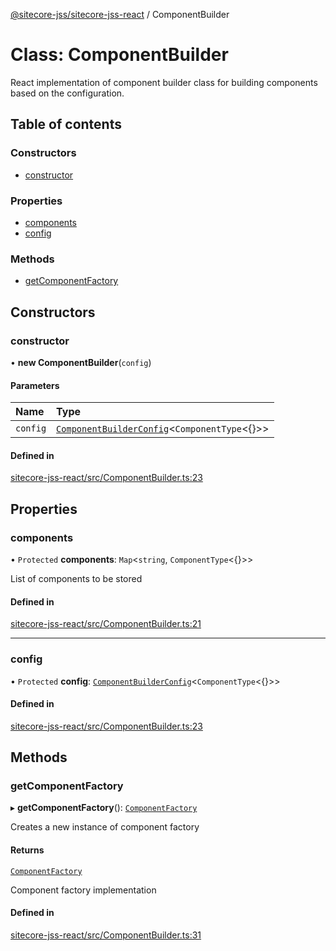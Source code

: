 [@sitecore-jss/sitecore-jss-react](../README.md) / ComponentBuilder

# Class: ComponentBuilder

React implementation of component builder class for building components based on the configuration.

## Table of contents

### Constructors

- [constructor](ComponentBuilder.md#constructor)

### Properties

- [components](ComponentBuilder.md#components)
- [config](ComponentBuilder.md#config)

### Methods

- [getComponentFactory](ComponentBuilder.md#getcomponentfactory)

## Constructors

### constructor

• **new ComponentBuilder**(`config`)

#### Parameters

| Name | Type |
| :------ | :------ |
| `config` | [`ComponentBuilderConfig`](../README.md#componentbuilderconfig)<`ComponentType`<{}\>\> |

#### Defined in

[sitecore-jss-react/src/ComponentBuilder.ts:23](https://github.com/Sitecore/jss/blob/48b2a9da1/packages/sitecore-jss-react/src/ComponentBuilder.ts#L23)

## Properties

### components

• `Protected` **components**: `Map`<`string`, `ComponentType`<{}\>\>

List of components to be stored

#### Defined in

[sitecore-jss-react/src/ComponentBuilder.ts:21](https://github.com/Sitecore/jss/blob/48b2a9da1/packages/sitecore-jss-react/src/ComponentBuilder.ts#L21)

___

### config

• `Protected` **config**: [`ComponentBuilderConfig`](../README.md#componentbuilderconfig)<`ComponentType`<{}\>\>

#### Defined in

[sitecore-jss-react/src/ComponentBuilder.ts:23](https://github.com/Sitecore/jss/blob/48b2a9da1/packages/sitecore-jss-react/src/ComponentBuilder.ts#L23)

## Methods

### getComponentFactory

▸ **getComponentFactory**(): [`ComponentFactory`](../README.md#componentfactory)

Creates a new instance of component factory

#### Returns

[`ComponentFactory`](../README.md#componentfactory)

Component factory implementation

#### Defined in

[sitecore-jss-react/src/ComponentBuilder.ts:31](https://github.com/Sitecore/jss/blob/48b2a9da1/packages/sitecore-jss-react/src/ComponentBuilder.ts#L31)
